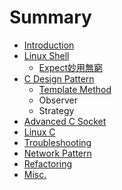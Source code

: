 # Summary

* [Introduction](README.md)
* [Linux Shell](linux_shell.md)
   * [Expect妙用無窮](expectmiao_yong_wu_qiong.md)
* [C Design Pattern ](c_design_pattern.md)
   * [Template Method](template_method.md)
   * Observer
   * Strategy
* [Advanced C Socket](advanced_c_socket.md)
* [Linux C](linux_c.md)
* [Troubleshooting](troubleshooting.md)
* [Network Pattern](network_pattern.md)
* [Refactoring](refactoring.md)
* [Misc.](misc.md)

